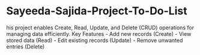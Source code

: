 # Sayeeda-Sajida-Project-To-Do-List
his project enables Create, Read, Update, and Delete (CRUD) operations for managing data efficiently.  Key Features - Add new records (Create) - View stored data (Read) - Edit existing records (Update) - Remove unwanted entries (Delete)
